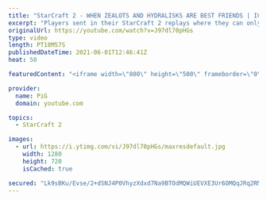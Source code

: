 ```yaml
---
title: "StarCraft 2 - WHEN ZEALOTS AND HYDRALISKS ARE BEST FRIENDS | ICYFAR G2"
excerpt: "Players sent in their StarCraft 2 replays where they can only use two units for the It Takes Two to Tango ICYFAR challenge! Here’s a fun 2v2 game completing the challenge in humorous fashion.   NEW ICYFAR CHALLENGE: \"Knife Fight in a Sauna\" - You're not allowed to go past 35 workers Send submissions"
originalUrl: https://youtube.com/watch?v=J97dl70pHGs
type: video
length: PT18M57S
publishedDateTime: 2021-06-01T12:46:41Z
heat: 50

featuredContent: "<iframe width=\"800\" height=\"500\" frameborder=\"0\" src=\"https://www.youtube.com/embed/J97dl70pHGs\" allow=\"accelerometer; autoplay; encrypted-media; gyroscope; picture-in-picture\" allowfullscreen></iframe>"

provider:
  name: PiG
  domain: youtube.com

topics:
  - StarCraft 2

images:
  - url: https://i.ytimg.com/vi/J97dl70pHGs/maxresdefault.jpg
    width: 1280
    height: 720
    isCached: true

secured: "Lk9sBKu/Evse/2+dSNJ4P0VhyzXdxd7Na9BTOdMQWiUEVXE3Ur6OMQqJRq2RMmKv1haZnjAzXxdJI/yZ1tusSBZwUn4hzVgRXfoDDacAT+qjPtl6fMV+JD+yGpKVtdavYnTIlFftzOZzT371zR74QS8yJ2Fec1ihKvpH23aXSG0QyFLMNDXKyL1ZITjJphS+ATIdTod8ezI5zrdKC396izfA4AC/WinBn5TEXCAOjp5f/tDMEImoh9OuZDXGRSUqOiv9RhlMDfkQseJvfWaXMlX6Sexmiv4cHzzOdvWGaA45RphDnNiEknUx+vGaFVMCsgn5j5dktfnS8skcRoV/iAEYkK2thp+tfPluL2fQVsFdc2p6UctlNKQzhfuUZeuqWMAv79D4uFyHnN4i3RweCktKRB18bFEOpZRTvUuDTBY=;HpDlaKO2S2uQgKIOi7rhKg=="
---
```



